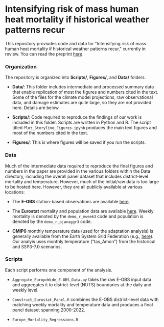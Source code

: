 # Intensifying risk of mass human heat mortality if historical weather patterns recur

This repository proviudes code and data for "Intensifying risk of mass human heat mortality if historical weather patterns recur," currently in review. You can read the preprint [here](https://eartharxiv.org/repository/view/8375/).

### Organization

The repository is organized into **Scripts/**, **Figures/**, and **Data/** folders.

- **Data/**: This folder includes intermediate and processed summary data that enable replication of most the figures and numbers cited in the text. Some of the files for the climate model projections, raw observational data, and damage estimates are quite large, so they are not provided here. Details are below.

- **Scripts/**: Code required to reproduce the findings of our work is included in this folder. Scripts are written in Python and R. The script titled `Plot_Storyline_Figures.ipynb` produces the main text figures and most of the numbers cited in the text. 

- **Figures/**: This is where figures will be saved if you run the scripts.

### Data

Much of the intermediate data required to reproduce the final figures and numbers in the paper are provided in the various folders within the Data directory, including the overall panel dataset that includes district-level mortality and temperature. However, much of the initial/raw data is too large to be hosted here. However, they are all publicly available at various locations:

- The **E-OBS** station-based observations are available [here](https://surfobs.climate.copernicus.eu/dataaccess/access_eobs.php#datafiles).

- The **Eurostat** mortality and population data are available [here](https://ec.europa.eu/eurostat/data/database?node_code=demomwk). Weekly mortality is denoted by the `demo_r_mweek3` code and population is denoted by the `demo_r_pjanaggr3` code. 

- **CMIP6** monthly temperature data (used for the adaptation analysis) is generally available from the Earth System Grid Federation (e.g., [here](https://aims2.llnl.gov/search/cmip6/)). Our analyis uses monthly temperature ("tas_Amon") from the historical and SSP3-7.0 scenarios.

### Scripts

Each script performs one component of the analysis.

- `Aggregate_EuropeWide_E-OBS_Data.py` takes the raw E-OBS input data and aggregates it to district-level (NUTS) boundaries at the daily and weekly level.

- `Construct_Eurostat_Panel.R` combines the E-OBS district-level data with matching weekly mortality and temperature data and produces a final panel dataset spanning 2000-2022.

- `Europe_Mortality_Regressions.R` 
